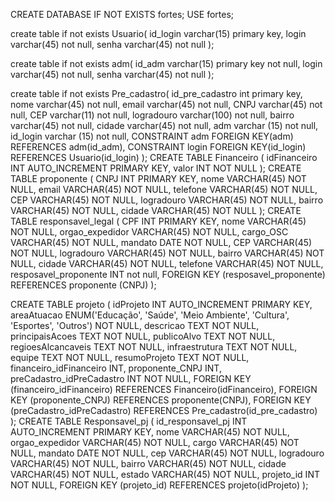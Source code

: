 CREATE DATABASE IF NOT EXISTS fortes;
USE fortes;

create table if not exists Usuario(
id_login varchar(15) primary key,
login varchar(45) not null,
senha varchar(45) not null
);

create table if not exists adm(
id_adm varchar(15) primary key not null,
login varchar(45) not null,
senha varchar(45) not null
);

create table if not exists Pre_cadastro(
id_pre_cadastro int primary key,
nome varchar(45) not null,
email varchar(45) not null,
CNPJ varchar(45) not null,
CEP varchar(11) not null,
logradouro varchar(100) not null,
bairro varchar(45) not null,
cidade varchar(45) not null,
adm varchar (15) not null,
id_login varchar (15) not null,
CONSTRAINT adm FOREIGN KEY(adm)
REFERENCES adm(id_adm),
CONSTRAINT login FOREIGN KEY(id_login)
REFERENCES Usuario(id_login)
);
CREATE TABLE Financeiro (
    idFinanceiro INT AUTO_INCREMENT PRIMARY KEY,
    valor INT NOT NULL
);
CREATE TABLE proponente (
    CNPJ INT PRIMARY KEY,
    nome VARCHAR(45) NOT NULL,
    email VARCHAR(45) NOT NULL,
    telefone VARCHAR(45) NOT NULL,
    CEP VARCHAR(45) NOT NULL,
    logradouro VARCHAR(45) NOT NULL,
    bairro VARCHAR(45) NOT NULL,
    cidade VARCHAR(45) NOT NULL
);
CREATE TABLE responsavel_legal (
    CPF INT PRIMARY KEY,
    nome VARCHAR(45) NOT NULL,
    orgao_expedidor VARCHAR(45) NOT NULL,
    cargo_OSC VARCHAR(45) NOT NULL,
    mandato DATE NOT NULL,
    CEP VARCHAR(45) NOT NULL,
    logradouro VARCHAR(45) NOT NULL,
    bairro VARCHAR(45) NOT NULL,
    cidade VARCHAR(45) NOT NULL,
    telefone VARCHAR(45) NOT NULL,
    resposavel_proponente INT not null,
    FOREIGN KEY (resposavel_proponente) REFERENCES proponente (CNPJ)
);

CREATE TABLE projeto (
    idProjeto INT AUTO_INCREMENT PRIMARY KEY,
    areaAtuacao ENUM('Educação', 'Saúde', 'Meio Ambiente', 'Cultura', 'Esportes', 'Outros') NOT NULL,
    descricao TEXT NOT NULL,
    principaisAcoes TEXT NOT NULL,
    publicoAlvo TEXT NOT NULL,
    regioesAlcancaveis TEXT NOT NULL,
    infraestrutura TEXT NOT NULL,
    equipe TEXT NOT NULL,
    resumoProjeto TEXT NOT NULL,
    financeiro_idFinanceiro INT,
    proponente_CNPJ INT,
    preCadastro_idPreCadastro INT NOT NULL,
    FOREIGN KEY (financeiro_idFinanceiro) REFERENCES Financeiro(idFinanceiro),
    FOREIGN KEY (proponente_CNPJ) REFERENCES proponente(CNPJ),
    FOREIGN KEY (preCadastro_idPreCadastro) REFERENCES Pre_cadastro(id_pre_cadastro)
);
CREATE TABLE Responsavel_pj (
    id_responsavel_pj INT AUTO_INCREMENT PRIMARY KEY,
    nome VARCHAR(45) NOT NULL,
    orgao_expedidor VARCHAR(45) NOT NULL,
    cargo VARCHAR(45) NOT NULL,
    mandato DATE NOT NULL,
    cep VARCHAR(45) NOT NULL,
    logradouro VARCHAR(45) NOT NULL,
    bairro VARCHAR(45) NOT NULL,
    cidade VARCHAR(45) NOT NULL,
    estado VARCHAR(45) NOT NULL,
    projeto_id INT NOT NULL,
    FOREIGN KEY (projeto_id) REFERENCES projeto(idProjeto)
);




